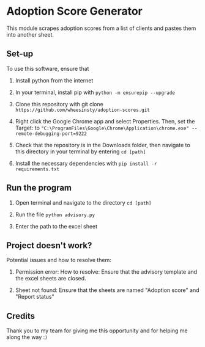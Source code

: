 # Adoption Score Generator
This module scrapes adoption scores from a list of clients and pastes them into another sheet.

## Set-up
To use this software, ensure that

1. Install python from the internet

2. In your terminal, install pip with 
`python -m ensurepip --upgrade`

3. Clone this repository with git clone 
`https://github.com/wheesinsty/adoption-scores.git`

4. Right click the Google Chrome app and select Properties. Then, set the Target: to 
`"C:\ProgramFiles\Google\Chrome\Application\chrome.exe" --remote-debugging-port=9222`

5. Check that the repository is in the Downloads folder, then navigate to this directory in your terminal by entering 
`cd [path]`

6. Install the necessary dependencies with 
`pip install -r requirements.txt`

## Run the program
1. Open terminal and navigate to the directory 
`cd [path]`

2. Run the file 
`python advisory.py`

3. Enter the path to the excel sheet

## Project doesn't work?
Potential issues and how to resolve them:

1. Permission error:
How to resolve: Ensure that the advisory template and the excel sheets are closed.

2. Sheet not found:
Ensure that the sheets are named "Adoption score" and "Report status"

## Credits
Thank you to my team for giving me this opportunity and for helping me along the way :`)`